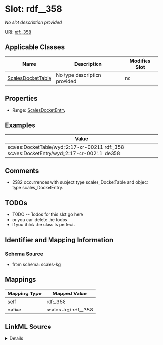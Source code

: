 

# Slot: rdf__358


_No slot description provided_





URI: [rdf:_358](http://www.w3.org/1999/02/22-rdf-syntax-ns#_358)



<!-- no inheritance hierarchy -->





## Applicable Classes

| Name | Description | Modifies Slot |
| --- | --- | --- |
| [ScalesDocketTable](../classes/ScalesDocketTable.md) | No type description provided |  no  |







## Properties

* Range: [ScalesDocketEntry](../classes/ScalesDocketEntry.md)






## Examples

| Value |
| --- |
| scales:DocketTable/wyd;;2:17-cr-00211 rdf:_358 scales:DocketEntry/wyd;;2:17-cr-00211_de358 |

## Comments

* 2582 occurrences with subject type scales_DocketTable and object type scales_DocketEntry.

## TODOs

* TODO -- Todos for this slot go here
* or you can delete the todos
* if you think the class is perfect.

## Identifier and Mapping Information







### Schema Source


* from schema: scales-kg




## Mappings

| Mapping Type | Mapped Value |
| ---  | ---  |
| self | rdf:_358 |
| native | scales-kg/:rdf__358 |




## LinkML Source

<details>
```yaml
name: rdf__358
description: No slot description provided
todos:
- TODO -- Todos for this slot go here
- or you can delete the todos
- if you think the class is perfect.
comments:
- 2582 occurrences with subject type scales_DocketTable and object type scales_DocketEntry.
examples:
- value: scales:DocketTable/wyd;;2:17-cr-00211 rdf:_358 scales:DocketEntry/wyd;;2:17-cr-00211_de358
from_schema: scales-kg
rank: 1000
slot_uri: rdf:_358
alias: rdf__358
domain_of:
- scales_DocketTable
range: scales_DocketEntry

```
</details>